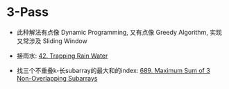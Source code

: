 # 3-Pass

* 此种解法有点像 Dynamic Programming, 又有点像 Greedy Algorithm, 实现又常涉及 Sliding Window

* 接雨水: [42. Trapping Rain Water](https://leetcode.com/problems/trapping-rain-water/)

* 找三个不重叠k-长subarray的最大和的index: [689. Maximum Sum of 3 Non-Overlapping Subarrays](https://leetcode.com/problems/maximum-sum-of-3-non-overlapping-subarrays/description/)